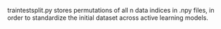traintestsplit.py stores permutations of all n data indices in .npy files, in order to standardize the initial dataset across active learning models.

